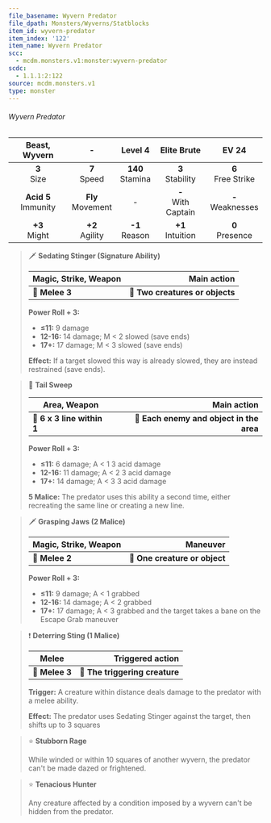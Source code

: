```yaml
---
file_basename: Wyvern Predator
file_dpath: Monsters/Wyverns/Statblocks
item_id: wyvern-predator
item_index: '122'
item_name: Wyvern Predator
scc:
  - mcdm.monsters.v1:monster:wyvern-predator
scdc:
  - 1.1.1:2:122
source: mcdm.monsters.v1
type: monster
---
```


###### Wyvern Predator

|      Beast, Wyvern       |           -           |       Level 4        |       Elite Brute       |         EV 24          |
| :----------------------: | :-------------------: | :------------------: | :---------------------: | :--------------------: |
|     **3**<br/> Size      |   **7**<br/> Speed    | **140**<br/> Stamina |  **3**<br/> Stability   | **6**<br/> Free Strike |
| **Acid 5**<br/> Immunity | **Fly**<br/> Movement |          -           | **-**<br/> With Captain | **-**<br/> Weaknesses  |
|    **+3**<br/> Might     |  **+2**<br/> Agility  |  **-1**<br/> Reason  |  **+1**<br/> Intuition  |  **0**<br/> Presence   |

<!-- -->
> 🗡 **Sedating Stinger (Signature Ability)**
>
> | **Magic, Strike, Weapon** |                 **Main action** |
> | ------------------------- | ------------------------------: |
> | **📏 Melee 3**            | **🎯 Two creatures or objects** |
>
> **Power Roll + 3:**
>
> - **≤11:** 9 damage
> - **12-16:** 14 damage; M < 2 slowed (save ends)
> - **17+:** 17 damage; M < 3 slowed (save ends)
>
> **Effect:** If a target slowed this way is already slowed, they are instead restrained (save ends).

<!-- -->
> 🔳 **Tail Sweep**
>
> | **Area, Weapon**           |                          **Main action** |
> | -------------------------- | ---------------------------------------: |
> | **📏 6 x 3 line within 1** | **🎯 Each enemy and object in the area** |
>
> **Power Roll + 3:**
>
> - **≤11:** 6 damage; A < 1 3 acid damage
> - **12-16:** 11 damage; A < 2 3 acid damage
> - **17+:** 14 damage; A < 3 3 acid damage
>
> **5 Malice:** The predator uses this ability a second time, either recreating the same line or creating a new line.

<!-- -->
> 🗡 **Grasping Jaws (2 Malice)**
>
> | **Magic, Strike, Weapon** |                  **Maneuver** |
> | ------------------------- | ----------------------------: |
> | **📏 Melee 2**            | **🎯 One creature or object** |
>
> **Power Roll + 3:**
>
> - **≤11:** 9 damage; A < 1 grabbed
> - **12-16:** 14 damage; A < 2 grabbed
> - **17+:** 17 damage; A < 3 grabbed and the target takes a bane on the Escape Grab maneuver

<!-- -->
> ❗️ **Deterring Sting (1 Malice)**
>
> | **Melee**      |           **Triggered action** |
> | -------------- | -----------------------------: |
> | **📏 Melee 3** | **🎯 The triggering creature** |
>
> **Trigger:** A creature within distance deals damage to the predator with a melee ability.
>
> **Effect:** The predator uses Sedating Stinger against the target, then shifts up to 3 squares

<!-- -->
> ⭐️ **Stubborn Rage**
>
> While winded or within 10 squares of another wyvern, the predator can't be made dazed or frightened.

<!-- -->
> ⭐️ **Tenacious Hunter**
>
> Any creature affected by a condition imposed by a wyvern can't be hidden from the predator.
